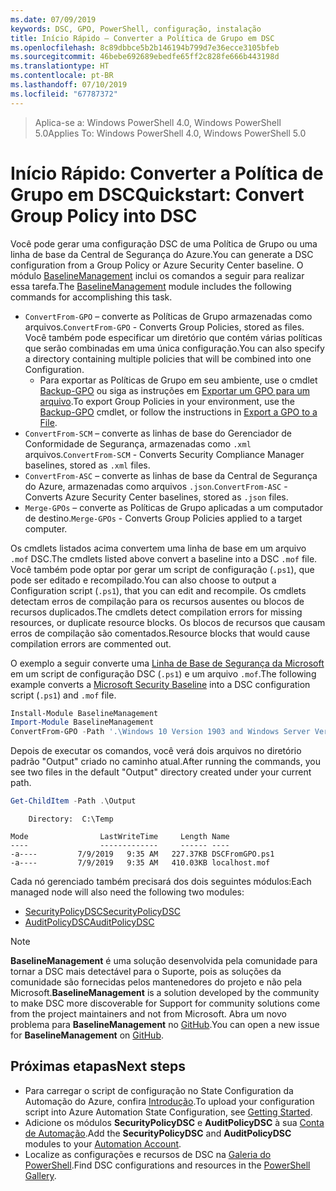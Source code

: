 ```yaml
---
ms.date: 07/09/2019
keywords: DSC, GPO, PowerShell, configuração, instalação
title: Início Rápido – Converter a Política de Grupo em DSC
ms.openlocfilehash: 8c89dbbce5b2b146194b799d7e36ecce3105bfeb
ms.sourcegitcommit: 46bebe692689ebedfe65ff2c828fe666b443198d
ms.translationtype: HT
ms.contentlocale: pt-BR
ms.lasthandoff: 07/10/2019
ms.locfileid: "67787372"
---
```

> <span data-ttu-id="d8372-103">Aplica-se a: Windows PowerShell 4.0, Windows PowerShell 5.0</span><span class="sxs-lookup"><span data-stu-id="d8372-103">Applies To: Windows PowerShell 4.0, Windows PowerShell 5.0</span></span>

# <a name="quickstart-convert-group-policy-into-dsc"></a><span data-ttu-id="d8372-104">Início Rápido: Converter a Política de Grupo em DSC</span><span class="sxs-lookup"><span data-stu-id="d8372-104">Quickstart: Convert Group Policy into DSC</span></span>

<span data-ttu-id="d8372-105">Você pode gerar uma configuração DSC de uma Política de Grupo ou uma linha de base da Central de Segurança do Azure.</span><span class="sxs-lookup"><span data-stu-id="d8372-105">You can generate a DSC configuration from a Group Policy or Azure Security Center baseline.</span></span> <span data-ttu-id="d8372-106">O módulo [BaselineManagement](https://www.powershellgallery.com/packages/BaselineManagement) inclui os comandos a seguir para realizar essa tarefa.</span><span class="sxs-lookup"><span data-stu-id="d8372-106">The [BaselineManagement](https://www.powershellgallery.com/packages/BaselineManagement) module includes the following commands for accomplishing this task.</span></span>

- <span data-ttu-id="d8372-107">`ConvertFrom-GPO` – converte as Políticas de Grupo armazenadas como arquivos.</span><span class="sxs-lookup"><span data-stu-id="d8372-107">`ConvertFrom-GPO` - Converts Group Policies, stored as files.</span></span> <span data-ttu-id="d8372-108">Você também pode especificar um diretório que contém várias políticas que serão combinadas em uma única configuração.</span><span class="sxs-lookup"><span data-stu-id="d8372-108">You can also specify a directory containing multiple policies that will be combined into one Configuration.</span></span>
  - <span data-ttu-id="d8372-109">Para exportar as Políticas de Grupo em seu ambiente, use o cmdlet [Backup-GPO](/powershell/module/grouppolicy/backup-gpo?view=win10-ps) ou siga as instruções em [Exportar um GPO para um arquivo](/microsoft-desktop-optimization-pack/agpm/export-a-gpo-to-a-file).</span><span class="sxs-lookup"><span data-stu-id="d8372-109">To export Group Policies in your environment, use the [Backup-GPO](/powershell/module/grouppolicy/backup-gpo?view=win10-ps) cmdlet, or follow the instructions in [Export a GPO to a File](/microsoft-desktop-optimization-pack/agpm/export-a-gpo-to-a-file).</span></span>
- <span data-ttu-id="d8372-110">`ConvertFrom-SCM` – converte as linhas de base do Gerenciador de Conformidade de Segurança, armazenadas como `.xml` arquivos.</span><span class="sxs-lookup"><span data-stu-id="d8372-110">`ConvertFrom-SCM` - Converts Security Compliance Manager baselines, stored as `.xml` files.</span></span>
- <span data-ttu-id="d8372-111">`ConvertFrom-ASC` – converte as linhas de base da Central de Segurança do Azure, armazenadas como arquivos `.json`.</span><span class="sxs-lookup"><span data-stu-id="d8372-111">`ConvertFrom-ASC` - Converts Azure Security Center baselines, stored as `.json` files.</span></span>
- <span data-ttu-id="d8372-112">`Merge-GPOs` – converte as Políticas de Grupo aplicadas a um computador de destino.</span><span class="sxs-lookup"><span data-stu-id="d8372-112">`Merge-GPOs` - Converts Group Policies applied to a target computer.</span></span>

<span data-ttu-id="d8372-113">Os cmdlets listados acima convertem uma linha de base em um arquivo `.mof` DSC.</span><span class="sxs-lookup"><span data-stu-id="d8372-113">The cmdlets listed above convert a baseline into a DSC `.mof` file.</span></span> <span data-ttu-id="d8372-114">Você também pode optar por gerar um script de configuração (`.ps1`), que pode ser editado e recompilado.</span><span class="sxs-lookup"><span data-stu-id="d8372-114">You can also choose to output a Configuration script (`.ps1`), that you can edit and recompile.</span></span> <span data-ttu-id="d8372-115">Os cmdlets detectam erros de compilação para os recursos ausentes ou blocos de recursos duplicados.</span><span class="sxs-lookup"><span data-stu-id="d8372-115">The cmdlets detect compilation errors for missing resources, or duplicate resource blocks.</span></span> <span data-ttu-id="d8372-116">Os blocos de recursos que causam erros de compilação são comentados.</span><span class="sxs-lookup"><span data-stu-id="d8372-116">Resource blocks that would cause compilation errors are commented out.</span></span>

<span data-ttu-id="d8372-117">O exemplo a seguir converte uma [Linha de Base de Segurança da Microsoft](https://www.microsoft.com/en-us/download/details.aspx?id=55319) em um script de configuração DSC (`.ps1`) e um arquivo `.mof`.</span><span class="sxs-lookup"><span data-stu-id="d8372-117">The following example converts a [Microsoft Security Baseline](https://www.microsoft.com/en-us/download/details.aspx?id=55319) into a DSC configuration script (`.ps1`) and `.mof` file.</span></span>

```powershell
Install-Module BaselineManagement
Import-Module BaselineManagement
ConvertFrom-GPO -Path '.\Windows 10 Version 1903 and Windows Server Version 1903 Security Baseline\GPOs\' -OutputConfigurationScript
```

<span data-ttu-id="d8372-118">Depois de executar os comandos, você verá dois arquivos no diretório padrão "Output" criado no caminho atual.</span><span class="sxs-lookup"><span data-stu-id="d8372-118">After running the commands, you see two files in the default "Output" directory created under your current path.</span></span>

```powershell
Get-ChildItem -Path .\Output
```

```Output
    Directory:  C:\Temp

Mode                LastWriteTime     Length Name
----                -------------     ------ ----
-a----         7/9/2019   9:35 AM   227.37KB DSCFromGPO.ps1
-a----         7/9/2019   9:35 AM   410.03KB localhost.mof
```

<span data-ttu-id="d8372-119">Cada nó gerenciado também precisará dos dois seguintes módulos:</span><span class="sxs-lookup"><span data-stu-id="d8372-119">Each managed node will also need the following two modules:</span></span>

- [<span data-ttu-id="d8372-120">SecurityPolicyDSC</span><span class="sxs-lookup"><span data-stu-id="d8372-120">SecurityPolicyDSC</span></span>](https://www.powershellgallery.com/packages/SecurityPolicyDsc)
- [<span data-ttu-id="d8372-121">AuditPolicyDSC</span><span class="sxs-lookup"><span data-stu-id="d8372-121">AuditPolicyDSC</span></span>](https://www.powershellgallery.com/packages/AuditPolicyDsc)

> [!NOTE]
> <span data-ttu-id="d8372-122">**BaselineManagement** é uma solução desenvolvida pela comunidade para tornar a DSC mais detectável para o Suporte, pois as soluções da comunidade são fornecidas pelos mantenedores do projeto e não pela Microsoft.</span><span class="sxs-lookup"><span data-stu-id="d8372-122">**BaselineManagement** is a solution developed by the community to make DSC more discoverable for Support for community solutions come from the project maintainers and not from Microsoft.</span></span> <span data-ttu-id="d8372-123">Abra um novo problema para **BaselineManagement** no [GitHub](https://github.com/microsoft/BaselineManagement).</span><span class="sxs-lookup"><span data-stu-id="d8372-123">You can open a new issue for **BaselineManagement** on [GitHub](https://github.com/microsoft/BaselineManagement).</span></span>

## <a name="next-steps"></a><span data-ttu-id="d8372-124">Próximas etapas</span><span class="sxs-lookup"><span data-stu-id="d8372-124">Next steps</span></span>

- <span data-ttu-id="d8372-125">Para carregar o script de configuração no State Configuration da Automação do Azure, confira [Introdução](/automation/automation-dsc-getting-started#importing-a-configuration-into-azure-automation).</span><span class="sxs-lookup"><span data-stu-id="d8372-125">To upload your configuration script into Azure Automation State Configuration, see [Getting Started](/automation/automation-dsc-getting-started#importing-a-configuration-into-azure-automation).</span></span>
- <span data-ttu-id="d8372-126">Adicione os módulos **SecurityPolicyDSC** e **AuditPolicyDSC** à sua [Conta de Automação](/azure/automation/shared-resources/modules).</span><span class="sxs-lookup"><span data-stu-id="d8372-126">Add the **SecurityPolicyDSC** and **AuditPolicyDSC** modules to your [Automation Account](/azure/automation/shared-resources/modules).</span></span>
- <span data-ttu-id="d8372-127">Localize as configurações e recursos de DSC na [Galeria do PowerShell](https://www.powershellgallery.com/).</span><span class="sxs-lookup"><span data-stu-id="d8372-127">Find DSC configurations and resources in the [PowerShell Gallery](https://www.powershellgallery.com/).</span></span>

